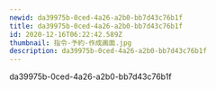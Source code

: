 ```yaml
---
newid: da39975b-0ced-4a26-a2b0-bb7d43c76b1f
title: da39975b-0ced-4a26-a2b0-bb7d43c76b1f
id: 2020-12-16T06:22:42.589Z
thumbnail: 指令-予約-作成画面.jpg
description: da39975b-0ced-4a26-a2b0-bb7d43c76b1f
---
```

da39975b-0ced-4a26-a2b0-bb7d43c76b1f